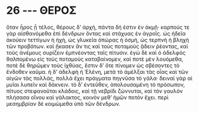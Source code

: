 
# 26 --- ΘΕΡΟΣ

ὅταν ἦρος ᾖ τέλος, θέρους δ’ ἀρχή, πάντα δή
ἐστιν ἐν ἀκμῇ· καρπούς τε γὰρ αἰσθανόμεθα ἐπὶ
δένδρων ὄντας καὶ στάχυας ἐν ἀγροῖς. ὡς ἡδεῖα
ἀκούειν τεττίγων ἡ ἠχή, ὡς γλυκεῖα ὀπώρας ἡ ὀσμή, ὡς
τερπνὴ ἡ βληχὴ τῶν προβάτων. καὶ ᾔκασεν ἄν τις καὶ
τοὺς ποταμοὺς ᾂδειν ῥέοντας, καὶ τοὺς ἀνέμους συρίζειν 
ἐμπνέοντας ταῖς πίτυσιν. ἐγὼ δὲ καὶ ὁ ἀδελφὸς
θαλπομένω εἰς τοὺς ποταμοὺς καταβαίνομεν, καὶ ποτὲ
μὲν λουόμεθα, ποτὲ δὲ θηρῶμεν τοὺς ἰχθύας, ἔστιν δ’
ὅτε πίνομεν ὡς σβέσοντες τὸ ἔνδοθεν καῦμα. ἡ δ’
ἀδελφὴ ἡ Ἑλένη, μετὰ τὸ ἀμέλξαι τὰς οἶας καὶ τῶν
αἰγῶν τὰς πολλάς, πολλὰ ἔχει πράγματα πηγνῦσα
τὸ γάλα· δειναὶ γὰρ αἱ μυῖαι λυπεῖν καὶ δάκνειν.
τὸ δ’ ἐντεῦθεν, ἀπολουσαμένη τὸ πρόσωπον, πίτυος
στεφανοῦται κλάδοις, καὶ τῇ νεβρίδι ζώννυται, καὶ τὸν
γαυλὸν πλήσασα οἴνου καὶ γάλακτος, κοινὸν μεθ’
ἡμῶν ποτὸν ἔχει. περὶ μεσημβρίαν δὲ κοιμώμεθα
ὑπὸ τῶν δένδρων.
